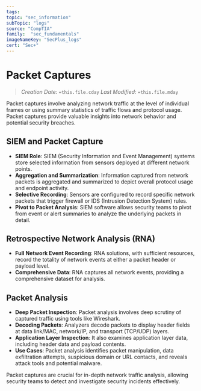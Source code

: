 ```yaml
---
tags:
topic: "sec_information"
subTopic: "logs"
source: "CompTIA"
family:  "sec_fundamentals"
imageNameKey: "SecPlus_logs" 
cert: "Sec+"
---
```

# Packet Captures
> *Creation Date:* `=this.file.cday`
> *Last Modified:* `=this.file.mday`

Packet captures involve analyzing network traffic at the level of individual frames or using summary statistics of traffic flows and protocol usage. Packet captures provide valuable insights into network behavior and potential security breaches.

## SIEM and Packet Capture

- **SIEM Role**: SIEM (Security Information and Event Management) systems store selected information from sensors deployed at different network points.
- **Aggregation and Summarization**: Information captured from network packets is aggregated and summarized to depict overall protocol usage and endpoint activity.
- **Selective Recording**: Sensors are configured to record specific network packets that trigger firewall or IDS (Intrusion Detection System) rules.
- **Pivot to Packet Analysis**: SIEM software allows security teams to pivot from event or alert summaries to analyze the underlying packets in detail.

## Retrospective Network Analysis (RNA)

- **Full Network Event Recording**: RNA solutions, with sufficient resources, record the totality of network events at either a packet header or payload level.
- **Comprehensive Data**: RNA captures all network events, providing a comprehensive dataset for analysis.

## Packet Analysis

- **Deep Packet Inspection**: Packet analysis involves deep scrutiny of captured traffic using tools like Wireshark.
- **Decoding Packets**: Analyzers decode packets to display header fields at data link/MAC, network/IP, and transport (TCP/UDP) layers.
- **Application Layer Inspection**: It also examines application layer data, including header data and payload contents.
- **Use Cases**: Packet analysis identifies packet manipulation, data exfiltration attempts, suspicious domain or URL contacts, and reveals attack tools and potential malware.

Packet captures are crucial for in-depth network traffic analysis, allowing security teams to detect and investigate security incidents effectively.
